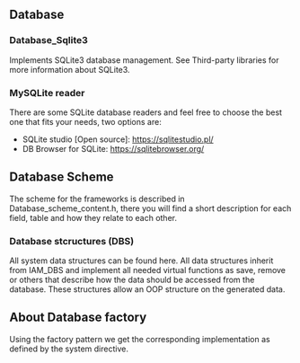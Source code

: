 ## Database

### Database_Sqlite3
Implements SQLite3 database management. See Third-party libraries for more information about SQLite3.

### MySQLite reader

There are some SQLite database readers and feel free to choose the best one that fits your needs, two options are:
- SQLite studio [Open source]: https://sqlitestudio.pl/
- DB Browser for SQLite: https://sqlitebrowser.org/

## Database Scheme
The scheme for the frameworks is described in Database_scheme_content.h, there you will find a short description for each field, table and how they relate to each other.

### Database stcructures (DBS)
All system data structures can be found here. All data structures inherit from IAM_DBS and implement all needed virtual functions as save, remove or others that describe how the data should be accessed from the database. These structures allow an OOP structure on the generated data.

## About Database factory
Using the factory pattern we get the corresponding implementation as defined by the system directive.
